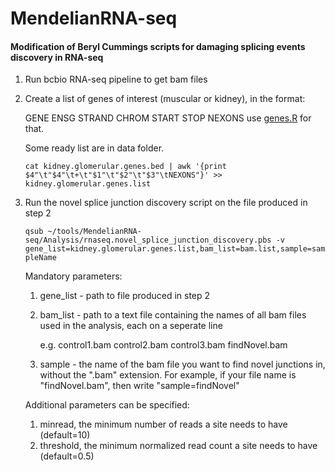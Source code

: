 # MendelianRNA-seq

#### Modification of Beryl Cummings scripts for damaging splicing events discovery in RNA-seq

1. Run bcbio RNA-seq pipeline to get bam files

2. Create a list of genes of interest (muscular or kidney), in the format:

	GENE	ENSG	STRAND	CHROM	START	STOP	NEXONS
	use [genes.R](https://github.com/naumenko-sa/bioscripts/blob/master/genes.R) for that.

	Some ready list are in data folder.

	```cat kidney.glomerular.genes.bed | awk '{print $4"\t"$4"\t+\t"$1"\t"$2"\t"$3"\tNEXONS"}' >> kidney.glomerular.genes.list```

3. Run the novel splice junction discovery script on the file produced in step 2 

	```qsub ~/tools/MendelianRNA-seq/Analysis/rnaseq.novel_splice_junction_discovery.pbs -v gene_list=kidney.glomerular.genes.list,bam_list=bam.list,sample=sampleName```

	Mandatory parameters:
	1. gene_list - path to file produced in step 2
	2. bam_list - path to a text file containing the names of all bam files used in the analysis, each on a seperate line

		e.g.
		control1.bam
		control2.bam
		control3.bam
		findNovel.bam

	3. sample - the name of the bam file you want to find novel junctions in, without the ".bam" extension. For example, if your file name is "findNovel.bam", then write "sample=findNovel"

	Additional parameters can be specified:
	1. minread, the minimum number of reads a site needs to have (default=10)
	2. threshold, the minimum normalized read count a site needs to have (default=0.5)
	


